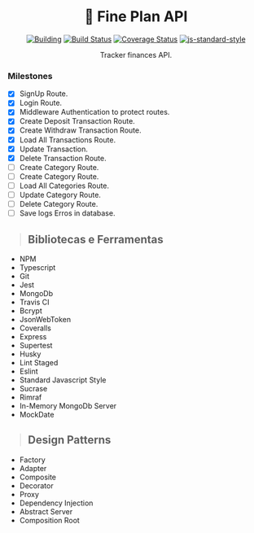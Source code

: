 <h1 align="center">🏡 Fine Plan API</h1>

<div align="center">
  
[![Building](https://badgen.net/badge/icon/Actively%20Building%20?icon=bitcoin-lightning&label&color=purple)](https://github.com/leeo-dev/fineplan-api)
[![Build Status](https://app.travis-ci.com/leeo-dev/fineplan-api.svg?branch=master)](https://app.travis-ci.com/leeo-dev/fineplan-api)
[![Coverage Status](https://coveralls.io/repos/github/leeo-dev/fineplan-api/badge.svg?branch=master)](https://coveralls.io/github/leeo-dev/fineplan-api?branch=master)
[![js-standard-style](https://img.shields.io/badge/code%20style-standard-brightgreen.svg)](http://standardjs.com)

<p align="center">Tracker finances API.</p>


</div>

### Milestones
- [x] SignUp Route.
- [x] Login Route.
- [x] Middleware Authentication to protect routes.
- [x] Create Deposit Transaction Route.
- [x] Create Withdraw Transaction Route.
- [x] Load All Transactions Route.
- [x] Update Transaction.
- [x] Delete Transaction Route.
- [ ] Create Category Route.
- [ ] Create Category Route.
- [ ] Load All Categories Route.
- [ ] Update Category Route.
- [ ] Delete Category Route.
- [ ] Save logs Erros in database.

> ## Bibliotecas e Ferramentas

* NPM
* Typescript
* Git
* Jest
* MongoDb
* Travis CI
* Bcrypt
* JsonWebToken
* Coveralls
* Express
* Supertest
* Husky
* Lint Staged
* Eslint
* Standard Javascript Style
* Sucrase
* Rimraf
* In-Memory MongoDb Server
* MockDate

> ## Design Patterns
* Factory
* Adapter
* Composite
* Decorator
* Proxy
* Dependency Injection
* Abstract Server
* Composition Root
